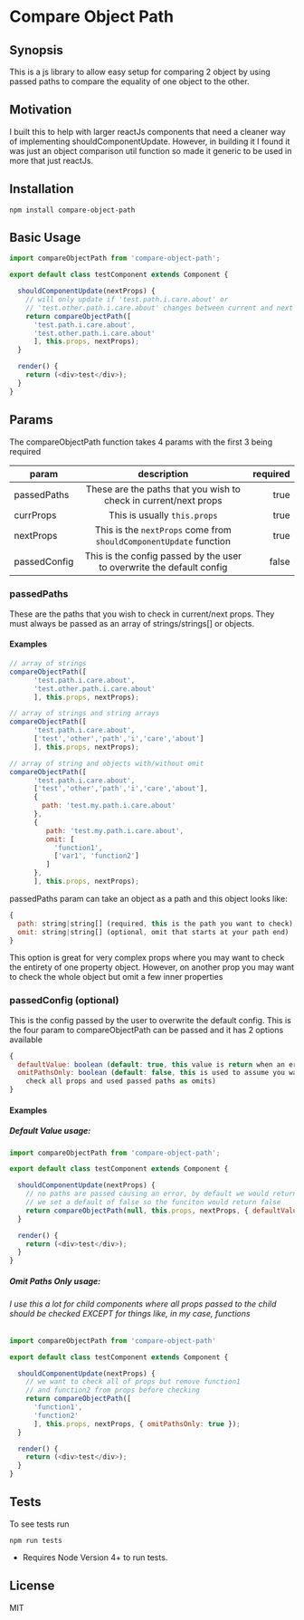 # Compare Object Path

## Synopsis
This is a js library to allow easy setup for comparing 2 object by
using passed paths to compare the equality of one object to the other.

## Motivation

I built this to help with larger reactJs components that need a cleaner way of implementing 
shouldComponentUpdate. However, in building it I found it was just an object comparison util
function so made it generic to be used in more that just reactJs.

## Installation
```
npm install compare-object-path
```

## Basic Usage
```javascript
import compareObjectPath from 'compare-object-path';

export default class testComponent extends Component {

  shouldComponentUpdate(nextProps) {
    // will only update if 'test.path.i.care.about' or 
    // 'test.other.path.i.care.about' changes between current and next props 
    return compareObjectPath([
      'test.path.i.care.about',
      'test.other.path.i.care.about'
      ], this.props, nextProps);
  }

  render() {
    return (<div>test</div>);
  }
}
```

## Params
The compareObjectPath function takes 4 params with the first 3 being required

| param        | description                                                           | required  |
| ------------ |:---------------------------------------------------------------------:| ---------:|
| passedPaths  | These are the paths that you wish to check in current/next props      | true      |
| currProps    | This is usually `this.props`                                          | true      |
| nextProps    | This is the `nextProps` come from `shouldComponentUpdate` function    | true      |
| passedConfig | This is the config passed by the user to overwrite the default config | false     |

### passedPaths
These are the paths that you wish to check in current/next props. 
They must always be passed as an array of strings/strings[] or objects.

#### Examples
```javascript
// array of strings
compareObjectPath([
      'test.path.i.care.about',
      'test.other.path.i.care.about'
      ], this.props, nextProps);

// array of strings and string arrays
compareObjectPath([
      'test.path.i.care.about',
      ['test','other','path','i','care','about']
      ], this.props, nextProps);

// array of string and objects with/without omit
compareObjectPath([
      'test.path.i.care.about',
      ['test','other','path','i','care','about'],
      {
        path: 'test.my.path.i.care.about'
      },
      {
         path: 'test.my.path.i.care.about',
         omit: [
           'function1',
           ['var1', 'function2']
         ]
      },
      ], this.props, nextProps);

```

passedPaths param can take an object as a path and this object looks like:

```javascript
{
  path: string|string[] (required, this is the path you want to check),
  omit: string|string[] (optional, omit that starts at your path end)
}
```

This option is great for very complex props where you may want to check the entirety of 
one property object. However, on another prop you may want to check the whole object 
but omit a few inner properties

### passedConfig (optional)
This is the config passed by the user to overwrite the default config. This is the 
four param to compareObjectPath can be passed and it has 2 options available

```javascript
{
  defaultValue: boolean (default: true, this value is return when an error occurs),
  omitPathsOnly: boolean (default: false, this is used to assume you want to 
    check all props and used passed paths as omits)
}
```
#### Examples
##### Default Value usage:
```javascript
import compareObjectPath from 'compare-object-path';

export default class testComponent extends Component {

  shouldComponentUpdate(nextProps) {
    // no paths are passed causing an error, by default we would return true, but in this case 
    // we set a default of false so the funciton would return false
    return compareObjectPath(null, this.props, nextProps, { defaultValue: false });
  }

  render() {
    return (<div>test</div>);
  }
}
```

##### Omit Paths Only usage: 
###### I use this a lot for child components where all props passed to the child should be checked EXCEPT for things like, in my case, functions
```javascript
import compareObjectPath from 'compare-object-path'

export default class testComponent extends Component {

  shouldComponentUpdate(nextProps) {
    // we want to check all of props but remove function1 
    // and function2 from props before checking
    return compareObjectPath([
      'function1',
      'function2'
      ], this.props, nextProps, { omitPathsOnly: true });
  }

  render() {
    return (<div>test</div>);
  }
}
```

## Tests
To see tests run

```
npm run tests
```

* Requires Node Version 4+ to run tests.

## License
MIT